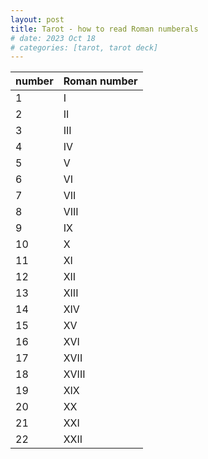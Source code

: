 ```yaml
---
layout: post
title: Tarot - how to read Roman numberals
# date: 2023 Oct 18
# categories: [tarot, tarot deck]
---
```


| number | Roman number |
|--- | --- |
| 1 | I |
| 2 | II |
| 3 | III |
| 4 | IV |
| 5 | V |
| 6 | VI |
| 7 | VII |
| 8 | VIII |
| 9 | IX |
| 10 | X |
| 11 | XI |
| 12 | XII |
| 13 | XIII |
| 14 | XIV |
| 15 | XV |
| 16 | XVI |
| 17 | XVII|
| 18 | XVIII |
| 19 | XIX |
| 20 | XX |
| 21 | XXI |
| 22 | XXII |